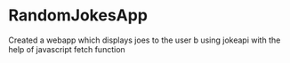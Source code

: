 # RandomJokesApp
Created a webapp which displays joes to the user b using jokeapi with the help of javascript fetch function
